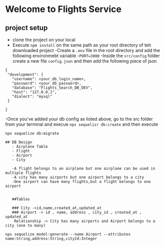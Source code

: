 # Welcome to Flights Service

## project setup
 - clone the project on your local
 - Execute `npm install` on the same path as your  root directory of teh downloaded project
 -Create a `.env` file in the root directory and add the following environmebt variable
     -`PORT=3000`
 -Inside the `src/config` folder create a new file `config.json` and then add the following piece of json

 ```
 {
  "development": {
    "username": <your_db_login_name>,
    "password": <your_db_password>,
    "database": "Flights_Search_DB_DEV",
    "host": "127.0.0.1",
    "dialect": "mysql"
  }

}

```
-Once you've added your db config as listed above, go to the src folder from your terminal and execue `npx sequelizr db:create`
and then execute 

`npx sequelize db:migrate`
```
## DB Design
   - Airplane Table
   - Flight
   - Airport
   - City

   -A flight belongs to an airplane but one airplane can be used in multiple flights
   -A city has many airports but one airport belongs to a city
   -One airport can have many flights,but a flight belongs to one airport


   ##Tables

   ### City ->id,name,created_at,updated_at
   ### Airport -> id , name, address , city_id , created_at , updated_at
    Relationship -> City has many airports and Airport belongs to a city (one to many)

```
    npx sequelize model:generate --name Airport --attributes name:String,address:String,cityId:Integer
```
